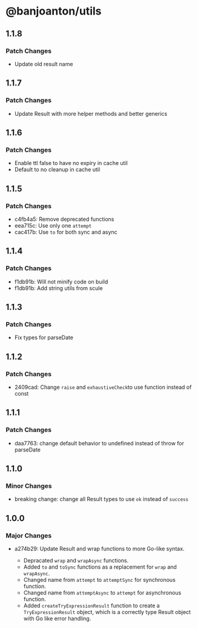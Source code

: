 # @banjoanton/utils

## 1.1.8

### Patch Changes

-   Update old result name

## 1.1.7

### Patch Changes

-   Update Result with more helper methods and better generics

## 1.1.6

### Patch Changes

-   Enable ttl false to have no expiry in cache util
-   Default to no cleanup in cache util

## 1.1.5

### Patch Changes

-   c4fb4a5: Remove deprecated functions
-   eea715c: Use only one `attempt`
-   cac417b: Use `to` for both sync and async

## 1.1.4

### Patch Changes

-   f1db91b: Will not minify code on build
-   f1db91b: Add string utils from scule

## 1.1.3

### Patch Changes

-   Fix types for parseDate

## 1.1.2

### Patch Changes

-   2409cad: Change `raise` and `exhaustiveCheck`to use function instead of const

## 1.1.1

### Patch Changes

-   daa7763: change default behavior to undefined instead of throw for parseDate

## 1.1.0

### Minor Changes

-   breaking change: change all Result types to use `ok` instead of `success`

## 1.0.0

### Major Changes

-   a274b29: Update Result and wrap functions to more Go-like syntax.

    -   Depracated `wrap` and `wrapAsync` functions.
    -   Added `to` and `toSync` functions as a replacement for `wrap` and `wrapAsync`.
    -   Changed name from `attempt` to `attemptSync` for synchronous function.
    -   Changed name from `attemptAsync` to `attempt` for asynchronous function.
    -   Added `createTryExpressionResult` function to create a `TryExpressionResult` object, which is a correctly type Result object with Go like error handling.

